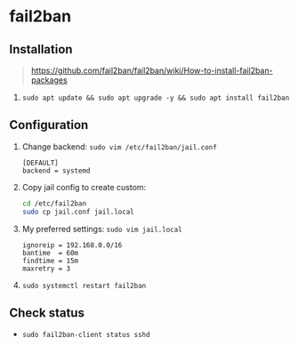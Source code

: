 # fail2ban

## Installation

> https://github.com/fail2ban/fail2ban/wiki/How-to-install-fail2ban-packages
1. `sudo apt update && sudo apt upgrade -y && sudo apt install fail2ban`

## Configuration

1. Change backend: `sudo vim /etc/fail2ban/jail.conf`
    ```text
    [DEFAULT]
    backend = systemd
    ```
2. Copy jail config to create custom:
   ```bash
   cd /etc/fail2ban
   sudo cp jail.conf jail.local
   ```
3. My preferred settings: `sudo vim jail.local`
   ```text
   ignoreip = 192.168.0.0/16
   bantime  = 60m
   findtime = 15m
   maxretry = 3
   ```
4. `sudo systemctl restart fail2ban`

## Check status

* `sudo fail2ban-client status sshd`
